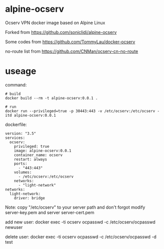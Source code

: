 # alpine-ocserv
Ocserv VPN docker image based on Alpine Linux

Forked from https://github.com/soniclidi/alpine-ocserv

Some codes from https://github.com/TommyLau/docker-ocserv

no-route list from https://github.com/CNMan/ocserv-cn-no-route

# useage

command:
```
# build
docker build --rm -t alpine-ocserv:0.0.1 .

# run
docker run --privileged=true -p 30443:443 -v /etc/ocserv:/etc/ocserv -itd alpine-ocserv:0.0.1
```

dockerfile:
```
version: "3.5"
services:
  ocserv:
    privileged: true
    image: alpine-ocserv:0.0.1
    container_name: ocserv
    restart: always
    ports:
      - "443:443"
    volumes:
      - /etc/ocserv:/etc/ocserv
    networks:
      - "light-network" 
networks:
  light-network:
    driver: bridge
```


Note: copy "/etc/ocserv" to your server path and don't forgot modify server-key.pem and server server-cert.pem

add new user: docker exec -ti ocserv ocpasswd -c /etc/ocserv/ocpasswd newuser

delete user: docker exec -ti ocserv ocpasswd -c /etc/ocserv/ocpasswd -d test
